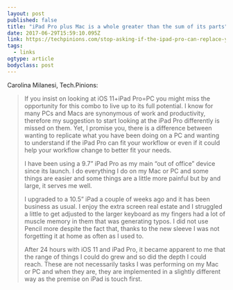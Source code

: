 ```yaml
---
layout: post 
published: false 
title: "iPad Pro plus Mac is a whole greater than the sum of its parts" 
date: 2017-06-29T15:59:10.095Z 
link: https://techpinions.com/stop-asking-if-the-ipad-pro-can-replace-your-pc-start-asking-if-it-fits-your-workflow/50433 
tags:
  - links
ogtype: article 
bodyclass: post 
---
```


Carolina Milanesi, Tech.Pinions:

> If you insist on looking at iOS 11+iPad Pro=PC you might miss the opportunity for this combo to live up to its full potential. I know for many PCs and Macs are synonymous of work and productivity, therefore my suggestion to start looking at the iPad Pro differently is missed on them. Yet, I promise you, there is a difference between wanting to replicate what you have been doing on a PC and wanting to understand if the iPad Pro can fit your workflow or even if it could help your workflow change to better fit your needs.
> 
> I have been using a 9.7” iPad Pro as my main “out of office” device since its launch. I do everything I do on my Mac or PC and some things are easier and some things are a little more painful but by and large, it serves me well.
> 
> I upgraded to a 10.5” iPad a couple of weeks ago and it has been business as usual. I enjoy the extra screen real estate and I struggled a little to get adjusted to the larger keyboard as my fingers had a lot of muscle memory in them that was generating typos. I did not use Pencil more despite the fact that, thanks to the new sleeve I was not forgetting it at home as often as I used to.
> 
> After 24 hours with iOS 11 and iPad Pro, it became apparent to me that the range of things I could do grew and so did the depth I could reach. These are not necessarily tasks I was performing on my Mac or PC and when they are, they are implemented in a slightly different way as the premise on iPad is touch first.